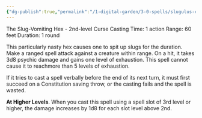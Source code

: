 ```yaml
---
{"dg-publish":true,"permalink":"/1-digital-garden/3-0-spells/slugulus-eructo/"}
---
```


The Slug-Vomiting Hex - 2nd-level Curse
Casting Time: 1 action
Range: 60 feet
Duration: 1 round

This particularly nasty hex causes one to spit up slugs for the duration. Make a ranged spell attack against a creature within range. On a hit, it takes 3d8 psychic damage and gains one level of exhaustion. This spell cannot cause it to reachmore than 5 levels of exhaustion. 

If it tries to cast a spell verbally before the end of its next turn, it must first succeed on a Constitution saving throw, or the casting fails and the spell is wasted.

**At Higher Levels**. When you cast this spell using a spell slot of 3rd level or higher, the damage increases by 1d8 for each slot level above 2nd.